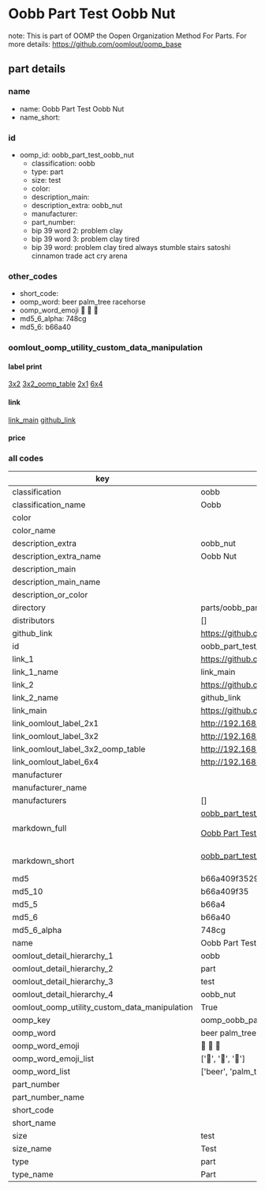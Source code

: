 # Oobb Part Test Oobb Nut  

note: This is part of OOMP the Oopen Organization Method For Parts. For more details: https://github.com/oomlout/oomp_base

##  part details





### name
* name: Oobb Part Test Oobb Nut
* name_short: 
### id
* oomp_id: oobb_part_test_oobb_nut
  * classification: oobb
  * type: part
  * size: test
  * color: 
  * description_main: 
  * description_extra: oobb_nut
  * manufacturer: 
  * part_number: 
  * bip 39 word 2: problem clay
  * bip 39 word 3: problem clay tired
  * bip 39 word: problem clay tired always stumble stairs satoshi cinnamon trade act cry arena

### other_codes
* short_code: 
* oomp_word: beer palm_tree racehorse
* oomp_word_emoji :beer: :palm_tree: :racehorse:
* md5_6_alpha: 748cg
* md5_6: b66a40






### oomlout_oomp_utility_custom_data_manipulation
#### label print
[3x2](http://192.168.1.245:1112/?label=oomp%20748cg)
[3x2_oomp_table](http://192.168.1.107:1112/?label=oomp%20748cg)
[2x1](http://192.168.1.242:1112/?label=oomp%20748cg)
[6x4](http://192.168.1.55:1112/?label=oomp%20748cg)    

#### link

[link_main](https://github.com/oomlout/oomlout_oomp_current_version_messy/tree/main/parts/oobb_part_test_oobb_nut) [github_link](https://github.com/oomlout/oomlout_oomp_part_src/tree/main/parts/oobb_part_test_oobb_nut)                             

#### price







### all codes 
| key | value |  
| --- | --- |  
| classification | oobb |  
| classification_name | Oobb |  
| color |  |  
| color_name |  |  
| description_extra | oobb_nut |  
| description_extra_name | Oobb Nut |  
| description_main |  |  
| description_main_name |  |  
| description_or_color |   |  
| directory | parts/oobb_part_test_oobb_nut |  
| distributors | [] |  
| github_link | https://github.com/oomlout/oomlout_oomp_part_src/tree/main/parts/oobb_part_test_oobb_nut |  
| id | oobb_part_test_oobb_nut |  
| link_1 | https://github.com/oomlout/oomlout_oomp_current_version_messy/tree/main/parts/oobb_part_test_oobb_nut |  
| link_1_name | link_main |  
| link_2 | https://github.com/oomlout/oomlout_oomp_part_src/tree/main/parts/oobb_part_test_oobb_nut |  
| link_2_name | github_link |  
| link_main | https://github.com/oomlout/oomlout_oomp_current_version_messy/tree/main/parts/oobb_part_test_oobb_nut |  
| link_oomlout_label_2x1 | http://192.168.1.242:1112/?label=oomp%20748cg |  
| link_oomlout_label_3x2 | http://192.168.1.245:1112/?label=oomp%20748cg |  
| link_oomlout_label_3x2_oomp_table | http://192.168.1.107:1112/?label=oomp%20748cg |  
| link_oomlout_label_6x4 | http://192.168.1.55:1112/?label=oomp%20748cg |  
| manufacturer |  |  
| manufacturer_name |  |  
| manufacturers | [] |  
| markdown_full | [oobb_part_test_oobb_nut](https://github.com/oomlout/oomlout_oomp_current_version_messy/tree/main/parts/oobb_part_test_oobb_nut)<br>[](https://github.com/oomlout/oomlout_oomp_current_version_messy/tree/main/parts/oobb_part_test_oobb_nut)<br>[Oobb Part Test Oobb Nut](https://github.com/oomlout/oomlout_oomp_current_version_messy/tree/main/parts/oobb_part_test_oobb_nut)<br><br> |  
| markdown_short | [oobb_part_test_oobb_nut](https://github.com/oomlout/oomlout_oomp_current_version_messy/tree/main/parts/oobb_part_test_oobb_nut)<br><br> |  
| md5 | b66a409f352917ef516bd079c54a8d5b |  
| md5_10 | b66a409f35 |  
| md5_5 | b66a4 |  
| md5_6 | b66a40 |  
| md5_6_alpha | 748cg |  
| name | Oobb Part Test Oobb Nut |  
| oomlout_detail_hierarchy_1 | oobb |  
| oomlout_detail_hierarchy_2 | part |  
| oomlout_detail_hierarchy_3 | test |  
| oomlout_detail_hierarchy_4 | oobb_nut |  
| oomlout_oomp_utility_custom_data_manipulation | True |  
| oomp_key | oomp_oobb_part_test_oobb_nut |  
| oomp_word | beer palm_tree racehorse |  
| oomp_word_emoji | :beer: :palm_tree: :racehorse: |  
| oomp_word_emoji_list | [':beer:', ':palm_tree:', ':racehorse:'] |  
| oomp_word_list | ['beer', 'palm_tree', 'racehorse'] |  
| part_number |  |  
| part_number_name |  |  
| short_code |  |  
| short_name |  |  
| size | test |  
| size_name | Test |  
| type | part |  
| type_name | Part |  
